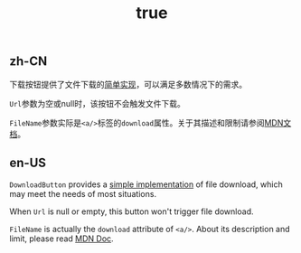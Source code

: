 ﻿---
order: 9
title:
  zh-CN: 下载按钮
  en-US: Download Buttons
---

## zh-CN

下载按钮提供了文件下载的[简单实现](https://learn.microsoft.com/zh-cn/aspnet/core/blazor/file-downloads#download-from-a-url)，可以满足多数情况下的需求。

`Url`参数为空或null时，该按钮不会触发文件下载。

`FileName`参数实际是`<a/>`标签的`download`属性。关于其描述和限制请参阅[MDN文档](https://developer.mozilla.org/zh-CN/docs/Web/HTML/Element/a#attr-download)。

## en-US

`DownloadButton` provides a [simple implementation](https://learn.microsoft.com/en-us/aspnet/core/blazor/file-downloads#download-from-a-url) of file download, which may meet the needs of most situations.

When `Url` is null or empty, this button won't trigger file download.

`FileName` is actually the `download` attribute of `<a/>`. About its description and limit, please read [MDN Doc](https://developer.mozilla.org/en-US/docs/Web/HTML/Element/a#attr-download).